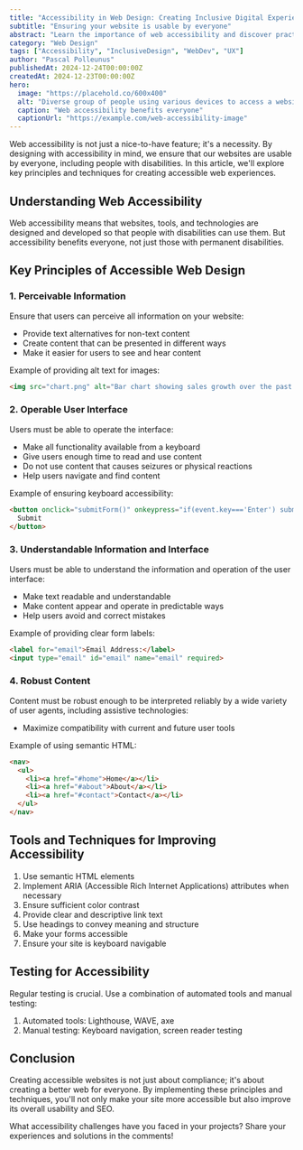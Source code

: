 ```yaml
---
title: "Accessibility in Web Design: Creating Inclusive Digital Experiences"
subtitle: "Ensuring your website is usable by everyone"
abstract: "Learn the importance of web accessibility and discover practical techniques to make your websites more inclusive and usable for all users, including those with disabilities."
category: "Web Design"
tags: ["Accessibility", "InclusiveDesign", "WebDev", "UX"]
author: "Pascal Polleunus"
publishedAt: 2024-12-24T00:00:00Z
createdAt: 2024-12-23T00:00:00Z
hero:
  image: "https://placehold.co/600x400"
  alt: "Diverse group of people using various devices to access a website"
  caption: "Web accessibility benefits everyone"
  captionUrl: "https://example.com/web-accessibility-image"
---
```



Web accessibility is not just a nice-to-have feature; it's a necessity. By designing with accessibility in mind, we ensure that our websites are usable by everyone, including people with disabilities. In this article, we'll explore key principles and techniques for creating accessible web experiences.

## Understanding Web Accessibility

Web accessibility means that websites, tools, and technologies are designed and developed so that people with disabilities can use them. But accessibility benefits everyone, not just those with permanent disabilities.

## Key Principles of Accessible Web Design

### 1. Perceivable Information

Ensure that users can perceive all information on your website:

- Provide text alternatives for non-text content
- Create content that can be presented in different ways
- Make it easier for users to see and hear content

Example of providing alt text for images:

```html
<img src="chart.png" alt="Bar chart showing sales growth over the past five years, with a 20% increase year-over-year">
```

### 2. Operable User Interface

Users must be able to operate the interface:

- Make all functionality available from a keyboard
- Give users enough time to read and use content
- Do not use content that causes seizures or physical reactions
- Help users navigate and find content


Example of ensuring keyboard accessibility:

```html
<button onclick="submitForm()" onkeypress="if(event.key==='Enter') submitForm()">
  Submit
</button>
```

### 3. Understandable Information and Interface

Users must be able to understand the information and operation of the user interface:

- Make text readable and understandable
- Make content appear and operate in predictable ways
- Help users avoid and correct mistakes


Example of providing clear form labels:

```html
<label for="email">Email Address:</label>
<input type="email" id="email" name="email" required>
```

### 4. Robust Content

Content must be robust enough to be interpreted reliably by a wide variety of user agents, including assistive technologies:

- Maximize compatibility with current and future user tools


Example of using semantic HTML:

```html
<nav>
  <ul>
    <li><a href="#home">Home</a></li>
    <li><a href="#about">About</a></li>
    <li><a href="#contact">Contact</a></li>
  </ul>
</nav>
```

## Tools and Techniques for Improving Accessibility

1. Use semantic HTML elements
2. Implement ARIA (Accessible Rich Internet Applications) attributes when necessary
3. Ensure sufficient color contrast
4. Provide clear and descriptive link text
5. Use headings to convey meaning and structure
6. Make your forms accessible
7. Ensure your site is keyboard navigable


## Testing for Accessibility

Regular testing is crucial. Use a combination of automated tools and manual testing:

1. Automated tools: Lighthouse, WAVE, axe
2. Manual testing: Keyboard navigation, screen reader testing


## Conclusion

Creating accessible websites is not just about compliance; it's about creating a better web for everyone. By implementing these principles and techniques, you'll not only make your site more accessible but also improve its overall usability and SEO.

What accessibility challenges have you faced in your projects? Share your experiences and solutions in the comments!
